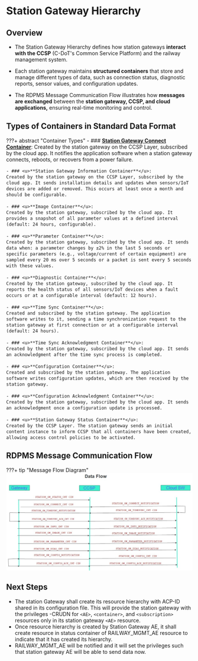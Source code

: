 # Station Gateway Hierarchy

## Overview

- The Station Gateway Hierarchy defines how station gateways **interact with the CCSP** (C-DoT's Common Service Platform) and the railway management system. 
- Each station gateway maintains **structured containers** that store and manage different types of data, such as connection status, diagnostic reports, sensor values, and configuration updates. 

- The RDPMS Message Communication Flow illustrates how **messages are exchanged** between the **station gateway, CCSP, and cloud applications,** ensuring real-time monitoring and control.


## Types of Containers in Standard Data Format

???+ abstract "Container Types"
    - ### <u>**Station Gateway Connect Container**</u>: 
    Created by the station gateway on the CCSP Layer, subscribed by the cloud app. It notifies the application software when a station gateway connects, reboots, or recovers from a power failure.

    - ### <u>**Station Gateway Information Container**</u>: 
    Created by the station gateway on the CCSP Layer, subscribed by the cloud app. It sends installation details and updates when sensors/IoT devices are added or removed. This occurs at least once a month and should be configurable.

    - ### <u>**Image Container**</u>: 
    Created by the station gateway, subscribed by the cloud app. It provides a snapshot of all parameter values at a defined interval (default: 24 hours, configurable).

    - ### <u>**Parameter Container**</u>: 
    Created by the station gateway, subscribed by the cloud app. It sends data when: a parameter changes by ±2% in the last 5 seconds or specific parameters (e.g., voltage/current of certain equipment) are sampled every 20 ms over 5 seconds or a packet is sent every 5 seconds with these values.

    - ### <u>**Diagnostic Container**</u>: 
    Created by the station gateway, subscribed by the cloud app. It reports the health status of all sensors/IoT devices when a fault occurs or at a configurable interval (default: 12 hours).

    - ### <u>**Time Sync Container**</u>: 
    Created and subscribed by the station gateway. The application software writes to it, sending a time synchronization request to the station gateway at first connection or at a configurable interval (default: 24 hours).

    - ### <u>**Time Sync Acknowledgment Container**</u>: 
    Created by the station gateway, subscribed by the cloud app. It sends an acknowledgment after the time sync process is completed.

    - ### <u>**Configuration Container**</u>: 
    Created and subscribed by the station gateway. The application software writes configuration updates, which are then received by the station gateway.

    - ### <u>**Configuration Acknowledgment Container**</u>: 
    Created by the station gateway, subscribed by the cloud app. It sends an acknowledgment once a configuration update is processed.

    - ### <u>**Station Gateway Status Container**</u>: 
    Created by the CCSP Layer. The station gateway sends an initial content instance to inform CCSP that all containers have been created, allowing access control policies to be activated.

## RDPMS Message Communication Flow

???+ tip "Message Flow Diagram"
    ![RDPMS Message Communication Flow](../../images/rdpms_message_flow.png)

## Next Steps
- The station Gateway shall create its resource hierarchy with ACP-ID shared in its configuration file.
This will provide the station gateway with the privileges -CRUDN for `<AE>`, `<container>`, and
`<subscription>` resources only in its station gateway `<AE>` resource.
- Once resource hierarchy is created by Station Gateway AE, it shall create <ContentInstance>
resource in status container of RAILWAY_MGMT_AE resource to indicate that it has created its
hierarchy.
- RAILWAY_MGMT_AE will be notified and it will set the privileges such that station gateway AE
will be able to send data now.